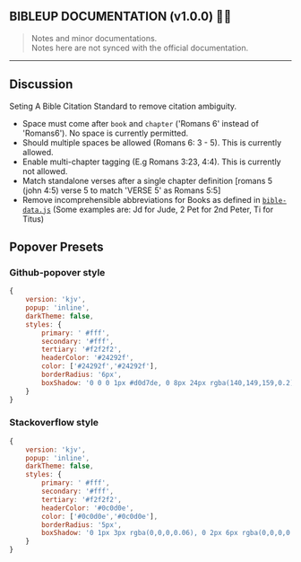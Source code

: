 ## **BIBLEUP DOCUMENTATION (v1.0.0)** 📖💡

> Notes and minor documentations.<br> 
> Notes here are not synced with the official documentation. 

---
## Discussion
Seting A Bible Citation Standard to remove citation ambiguity.
- Space must come after `book` and `chapter` ('Romans 6' instead of 'Romans6'). No space is currently permitted. 
- Should multiple spaces be allowed (Romans 6: 3 - 5). This is currently allowed.
- Enable multi-chapter tagging (E.g Romans 3:23, 4:4). This is currently not allowed.
- Match standalone verses after a single chapter definition [romans 5  (john 4:5) verse 5 to match 'VERSE 5' as Romans 5:5]
- Remove incomprehensible abbreviations for Books as defined in [`bible-data.js`](https://github.com/bibleup/bibleup/blob/main/bibleup/js/helper/bible-data.js) (Some examples are: Jd for Jude, 2 Pet for 2nd Peter, Ti for Titus)

## Popover Presets
### Github-popover style
```js
{
	version: 'kjv',
	popup: 'inline',
	darkTheme: false,
	styles: {
		primary: ' #fff',
		secondary: '#fff',
		tertiary: '#f2f2f2',
		headerColor: '#24292f',
		color: ['#24292f','#24292f'],
		borderRadius: '6px',
		boxShadow: '0 0 0 1px #d0d7de, 0 8px 24px rgba(140,149,159,0.2)'
	}
}
```

### Stackoverflow style
```js
{
	version: 'kjv',
	popup: 'inline',
	darkTheme: false,
	styles: {
		primary: ' #fff',
		secondary: '#fff',
		tertiary: '#f2f2f2',
		headerColor: '#0c0d0e',
		color: ['#0c0d0e','#0c0d0e'],
		borderRadius: '5px',
		boxShadow: '0 1px 3px rgba(0,0,0,0.06), 0 2px 6px rgba(0,0,0,0.06), 0 3px 8px rgba(0,0,0,0.09)'
	}
}
```
